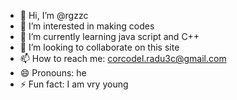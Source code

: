 - 👋 Hi, I’m @rgzzc
- 👀 I’m interested in making codes
- 🌱 I’m currently learning java script and C++
- 💞️ I’m looking to collaborate on this site
- 📫 How to reach me: corcodel.radu3c@gmail.com
- 😄 Pronouns: he
- ⚡ Fun fact: I am vry young

<!---
rgzzc/rgzzc is a ✨ special ✨ repository because its `README.md` (this file) appears on your GitHub profile.
You can click the Preview link to take a look at your changes.
--->
